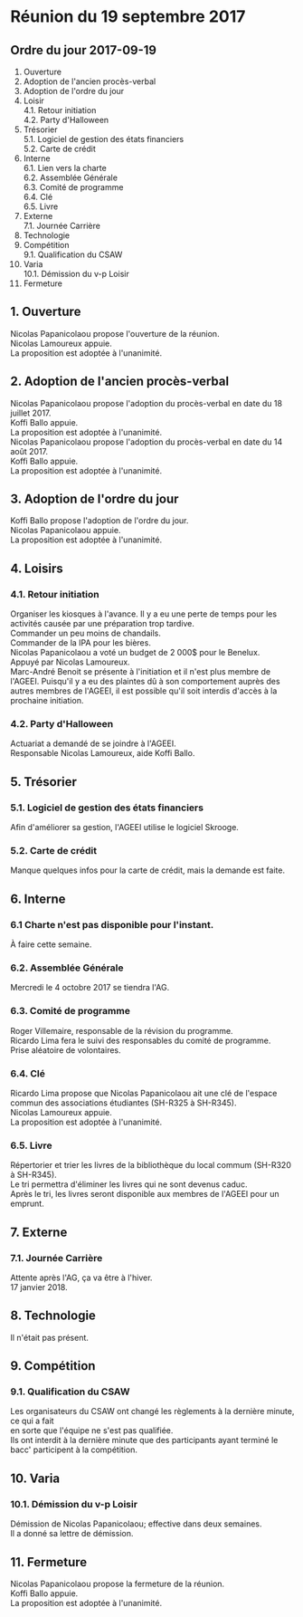 # Réunion du 19 septembre 2017

## Ordre du jour 2017-09-19

1. Ouverture
2. Adoption de l'ancien procès-verbal
3. Adoption de l'ordre du jour
4. Loisir   
4.1. Retour initiation   
4.2. Party d'Halloween
5. Trésorier   
5.1. Logiciel de gestion des états financiers  
5.2. Carte de crédit
6. Interne  
6.1. Lien vers la charte  
6.2. Assemblée Générale  
6.3. Comité de programme  
6.4. Clé  
6.5. Livre
7. Externe  
7.1. Journée Carrière
8. Technologie
9. Compétition  
9.1. Qualification du CSAW  
10. Varia  
10.1. Démission du v-p Loisir
11. Fermeture


## 1. Ouverture

Nicolas Papanicolaou propose l'ouverture de la réunion.  
Nicolas Lamoureux appuie.  
La proposition est adoptée à l'unanimité.

## 2. Adoption de l'ancien procès-verbal  

Nicolas Papanicolaou propose l'adoption du procès-verbal en date du 18 juillet 2017.  
Koffi Ballo appuie.  
La proposition est adoptée à l'unanimité.  
Nicolas Papanicolaou propose l'adoption du procès-verbal en date du 14 août 2017.  
Koffi Ballo appuie.  
La proposition est adoptée à l'unanimité.

## 3. Adoption de l'ordre du jour  

Koffi Ballo propose l'adoption de l'ordre du jour.  
Nicolas Papanicolaou appuie.  
La proposition est adoptée à l'unanimité.

## 4. Loisirs

### 4.1. Retour initiation

Organiser les kiosques à l'avance. Il y a eu une perte de temps pour les activités
causée par une préparation trop tardive.  
Commander un peu moins de chandails.  
Commander de la IPA pour les bières.  
Nicolas Papanicolaou a voté un budget de 2 000$ pour le Benelux.  
Appuyé par Nicolas Lamoureux.  
Marc-André Benoit se présente à l'initiation et il n'est plus membre de l'AGEEI.
Puisqu'il y a eu des plaintes dû à son comportement auprès des autres membres
de l'AGEEI, il est possible qu'il soit interdis d'accès à la prochaine initiation.

### 4.2. Party d'Halloween

Actuariat a demandé de se joindre à l'AGEEI.  
Responsable Nicolas Lamoureux, aide Koffi Ballo.

## 5. Trésorier

### 5.1. Logiciel de gestion des états financiers

Afin d'améliorer sa gestion, l'AGEEI utilise le logiciel Skrooge.

### 5.2. Carte de crédit

Manque quelques infos pour la carte de crédit, mais la demande est faite.

## 6. Interne

### 6.1 Charte n'est pas disponible pour l'instant.

À faire cette semaine.

### 6.2. Assemblée Générale

Mercredi le 4 octobre 2017 se tiendra l'AG.  

### 6.3. Comité de programme

Roger Villemaire, responsable de la révision du programme.  
Ricardo Lima fera le suivi des responsables du comité de programme.  
Prise aléatoire de volontaires.  

### 6.4. Clé

Ricardo Lima propose que Nicolas Papanicolaou ait une clé de l'espace commun
des associations étudiantes (SH-R325 à SH-R345).  
Nicolas Lamoureux appuie.  
La proposition est adoptée à l'unanimité.

### 6.5. Livre

Répertorier et trier les livres de la bibliothèque du local commum (SH-R320 à SH-R345).  
Le tri permettra d'éliminer les livres qui ne sont devenus caduc.  
Après le tri, les livres seront disponible aux membres de l'AGEEI pour un emprunt.

## 7. Externe

### 7.1. Journée Carrière

Attente après l'AG, ça va être à l'hiver.  
17 janvier 2018.

## 8. Technologie

Il n'était pas présent.  

## 9. Compétition

### 9.1. Qualification du CSAW  

Les organisateurs du CSAW ont changé les règlements à la dernière minute, ce qui a fait   
en sorte que l'équipe ne s'est pas qualifiée.  
Ils ont interdit à la dernière minute que des participants
ayant terminé le bacc' participent à la compétition.

## 10. Varia

### 10.1. Démission du v-p Loisir

Démission de Nicolas Papanicolaou; effective dans deux semaines.  
Il a donné sa lettre de démission.

## 11. Fermeture

Nicolas Papanicolaou propose la fermeture de la réunion.  
Koffi Ballo appuie.  
La proposition est adoptée à l'unanimité.
